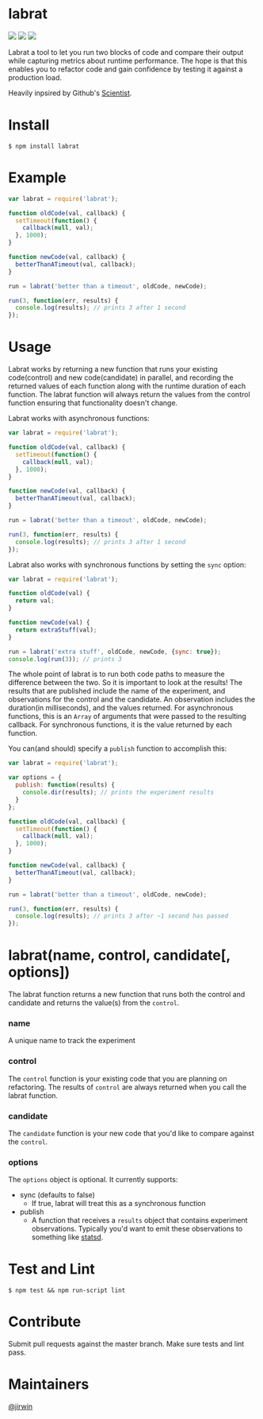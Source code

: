 # labrat

[![](https://img.shields.io/travis/jirwin/labrat.svg?style=flat)](https://travis-ci.org/jirwin/labrat) [![](https://img.shields.io/npm/v/labrat.svg?style=flat)](gi) [![](https://img.shields.io/npm/l/labrat.svg?style=flat)](https://npmjs.org/labrat)

Labrat a tool to let you run two blocks of code and compare their output while capturing metrics about runtime
performance. The hope is that this enables you to refactor code and gain confidence by testing it against a production
load.

Heavily inpsired by Github's [Scientist](https://github.com/github/scientist).

# Install
`$ npm install labrat`

# Example
```javascript
var labrat = require('labrat');

function oldCode(val, callback) {
  setTimeout(function() {
    callback(null, val);
  }, 1000);
}

function newCode(val, callback) {
  betterThanATimeout(val, callback);
}

run = labrat('better than a timeout', oldCode, newCode);

run(3, function(err, results) {
  console.log(results); // prints 3 after 1 second
});
```

# Usage
Labrat works by returning a new function that runs your existing code(control) and new code(candidate) in parallel, and
recording the returned values of each function along with the runtime duration of each function. The labrat function
will always return the values from the control function ensuring that functionality doesn't change.

Labrat works with asynchronous functions:
```javascript
var labrat = require('labrat');

function oldCode(val, callback) {
  setTimeout(function() {
    callback(null, val);
  }, 1000);
}

function newCode(val, callback) {
  betterThanATimeout(val, callback);
}

run = labrat('better than a timeout', oldCode, newCode);

run(3, function(err, results) {
  console.log(results); // prints 3 after 1 second
});
```

Labrat also works with synchronous functions by setting the `sync` option:
```javascript
var labrat = require('labrat');

function oldCode(val) {
  return val;
}

function newCode(val) {
  return extraStuff(val);
}

run = labrat('extra stuff', oldCode, newCode, {sync: true});
console.log(run(3)); // prints 3
```

The whole point of labrat is to run both code paths to measure the difference between the two. So it is important to
look at the results! The results that are published include the name of the experiment, and observations for the control
and the candidate. An observation includes the duration(in milliseconds), and the values returned. For asynchronous
functions, this is an `Array` of arguments that were passed to the resulting callback. For synchronous functions, it is
the value returned by each function.

You can(and should) specify a `publish` function to accomplish this:
```javascript
var labrat = require('labrat');

var options = {
  publish: function(results) {
    console.dir(results); // prints the experiment results
  }
};

function oldCode(val, callback) {
  setTimeout(function() {
    callback(null, val);
  }, 1000);
}

function newCode(val, callback) {
  betterThanATimeout(val, callback);
}

run = labrat('better than a timeout', oldCode, newCode);

run(3, function(err, results) {
  console.log(results); // prints 3 after ~1 second has passed
});
```

# labrat(name, control, candidate[, options])
The labrat function returns a new function that runs both the control and candidate and returns the value(s) from the
`control`.

### name
A unique name to track the experiment

### control
The `control` function is your existing code that you are planning on refactoring. The results of `control` are always
returned when you call the labrat function.

### candidate
The `candidate` function is your new code that you'd like to compare against the `control`.

### options
The `options` object is optional. It currently supports:
* sync (defaults to false)
  * If true, labrat will treat this as a synchronous function
* publish
  * A function that receives a `results` object that contains experiment observations. Typically you'd want to emit
    these observations to something like [statsd](https://github.com/etsy/statsd).
   
# Test and Lint
`$ npm test && npm run-script lint`

# Contribute
Submit pull requests against the master branch. Make sure tests and lint pass.

# Maintainers
[@jirwin](https://github.com/jirwin)